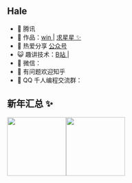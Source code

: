 ## Hale

- 🐧 腾讯
- 🏡 作品：<a href="https://www.i-china.win" target="_blank">win </a> | <a href="https://github.com/i-china" target="_blank">求星星 ✨</a>
- 🌱 热爱分享 <a href="" target="_blank">公众号</a>
- 😺 趣讲技术：<a href="https://space.bilibili.com/" target="_blank">B站 </a> | 
- 💬 微信：
- 🤔 有问题欢迎知乎 
- 👬 QQ 千人编程交流群：

## 新年汇总 ✨

<img align="" height="137px" src="https://github-readme-stats.vercel.app/api?username=i-china&hide_title=true&hide_border=true&show_icons=true&include_all_commits=true&line_height=21&bg_color=0,EC6C6C,FFD479,FFFC79,73FA79&theme=graywhite&locale=cn" /><img align="" height="137px" src="https://github-readme-stats.vercel.app/api/top-langs/?username=i-china&hide_title=true&hide_border=true&layout=compact&bg_color=0,73FA79,73FDFF,D783FF&theme=graywhite&locale=cn" />
